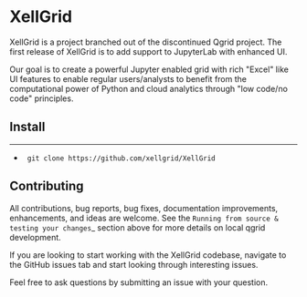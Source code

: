 # XellGrid

XellGrid is a project branched out of the discontinued Qgrid project. The first release of XellGrid is to add support to JupyterLab with enhanced UI.  

Our goal is to create a powerful Jupyter enabled grid with rich "Excel" like UI features to enable regular users/analysts to benefit from 
the computational power of Python and cloud analytics through "low code/no code" principles.    

## Install
---------
- ` git clone https://github.com/xellgrid/XellGrid`



Contributing
------------
All contributions, bug reports, bug fixes, documentation improvements, enhancements, and ideas are welcome. See the
`Running from source & testing your changes`_ section above for more details on local qgrid development.

If you are looking to start working with the XellGrid codebase, navigate to the GitHub issues tab and start looking
through interesting issues.

Feel free to ask questions by submitting an issue with your question.
